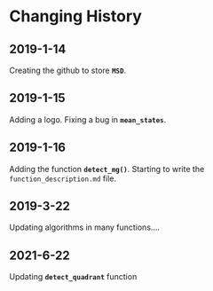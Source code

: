 Changing History
==================================================================

2019-1-14
-------------

Creating the github to store **`MSD`**.

2019-1-15
-------------

Adding a logo.
Fixing a bug in **`mean_states`**.

2019-1-16
-------------

Adding the function **`detect_mg()`**.
Starting to write the `function_description.md` file.

2019-3-22
-------------

Updating algorithms in many functions....

2021-6-22
-------------
Updating **`detect_quadrant`** function


